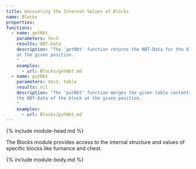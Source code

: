 ```yaml
---
title: Uncovering the Internal Values of Blocks
name: Blocks
properties:
functions:
  - name: getNbt
    parameters: Vec3
    results: NBT-Data
    description: "The 'getNbt' function returns the NBT-Data for the block
    at the given position.
    "
    examples:
      - url: Blocks/getNbt.md
  - name: putNbt
    parameters: Vec3, table
    results: nil
    description: "The 'putNbt' function merges the given table contents into
    the NBT-Data of the block at the given position.
    "
    examples:
      - url: Blocks/putNbt.md
---
```

{% include module-head.md %}

The Blocks module provides access to the internal structure and values of
specific blocks like furnance and chest.

{% include module-body.md %}
